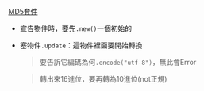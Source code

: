 [MD5套件](https://kite.com/python/examples/2084/crypto-generate-a-new-md5-hash)
  - 宣告物件時，要先`.new()`一個初始的
  - 塞物件`.update`：這物件裡面要開始轉換
    > 要告訴它編碼為何`.encode("utf-8")`，無此會Error
    
    > 轉出來16進位，要再轉為10進位(not正規)
